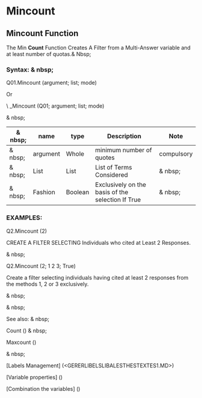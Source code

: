 # Mincount

## Mincount Function

The Min **Count** Function Creates A Filter from a Multi-Answer variable and at least number of quotas.& Nbsp;

### Syntax: & nbsp;

Q01.Mincount (argument; list; mode)

Or

\ _Mincount (Q01; argument; list; mode)

& nbsp;

| & nbsp; | **name** | **type** | **Description** | **Note** |
| --- | --- | --- | --- | --- |
| & nbsp; | argument | Whole | minimum number of quotes | compulsory |
| & nbsp; | List | List | List of Terms Considered | & nbsp; |
| & nbsp; | Fashion | Boolean | Exclusively on the basis of the selection If True | & nbsp; |

### EXAMPLES:

Q2.Mincount (2)

CREATE A FILTER SELECTING Individuals who cited at Least 2 Responses.

& nbsp;

Q2.Mincount (2; 1 2 3; True)

Create a filter selecting individuals having cited at least 2 responses from the methods 1, 2 or 3 exclusively.

& nbsp;

& nbsp;

See also: & nbsp;

Count () & nbsp;

Maxcount ()

& nbsp;

[Labels Management] (<GERERLIBELSLIBALESTHESTEXTES1.MD>)

[Variable properties] (<modify the Proprities ofVariable.md>)

[Combination the variables] (<combination thevariables1.md>)